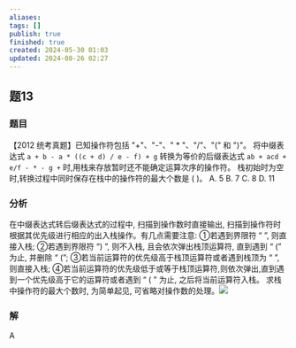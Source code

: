 ```yaml
---
aliases: 
tags: []
publish: true
finished: true
created: 2024-05-30 01:03
updated: 2024-08-26 02:27
---
```

## 题13
### 题目
【2012 统考真题】已知操作符包括 "+"、"-"、" * "、"/"、"(" 和 ")"。
将中缀表达式 `a + b - a * ((c + d) / e - f) + g` 转换为等价的后缀表达式 `ab + acd + e/f - * - g +` 时,用栈来存放暂时还不能确定运算次序的操作符。
栈初始时为空时,转换过程中同时保存在栈中的操作符的最大个数是 ( )。
A. 5
B. 7 
C. 8 
D. 11
### 分析
在中缀表达式转后缀表达式的过程中, 扫描到操作数时直接输出, 扫描到操作符时根据其优先级进行相应的出入栈操作。有几点需要注意: ①若遇到界限符 “ ”, 则直接入栈; ②若遇到界限符 “) ”, 则不入栈, 且会依次弹出栈顶运算符, 直到遇到 “ (” 为止, 并删除 “ (”; ③若当前运算符的优先级高于栈顶运算符或者遇到栈顶为 “ ”, 则直接入栈; ④若当前运算符的优先级低于或等于栈顶运算符,则依次弹出,直到遇到一个优先级高于它的运算符或者遇到 “ ( ” 为止, 之后将当前运算符入栈。
求栈中操作符的最大个数时, 为简单起见, 可省略对操作数的处理。![](https://img.hwenyi.live/202408260228459.webp)
### 解
A